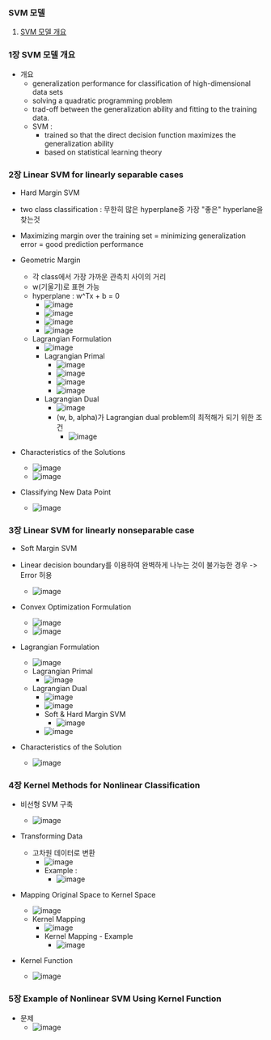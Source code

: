 ### SVM 모델
1. [SVM 모델 개요](#1장-SVM-모델-개요)   


### 1장 SVM 모델 개요
- 개요
  - generalization performance for classification of high-dimensional data sets
  - solving a quadratic programming problem
  - trad-off between  the generalization ability and fitting to the training data.
  - SVM : 
    - trained so that the direct decision function maximizes the generalization ability
    - based on statistical learning theory

### 2장 Linear SVM for linearly separable cases
  - Hard Margin SVM
  - two class classification : 무한히 많은 hyperplane중 가장 "좋은" hyperlane을 찾는것
  - Maximizing margin over the training set = minimizing generalization error = good prediction performance

- Geometric Margin
  - 각 class에서 가장 가까운 관측치 사이의 거리
  - w(기울기)로 표현 가능
  - hyperplane : w^Tx + b = 0
    - ![image](https://user-images.githubusercontent.com/43491168/112714280-0b386180-8f1d-11eb-940e-41b103ead6cb.png)
    - ![image](https://user-images.githubusercontent.com/43491168/112714477-d7117080-8f1d-11eb-8b64-6001cc975d14.png)
    - ![image](https://user-images.githubusercontent.com/43491168/112714525-fc9e7a00-8f1d-11eb-9330-9c11e03ba7ca.png)
    - ![image](https://user-images.githubusercontent.com/43491168/112714588-53a44f00-8f1e-11eb-812f-29c52b4bb9ed.png)
  - Lagrangian Formulation
    - ![image](https://user-images.githubusercontent.com/43491168/112714623-7d5d7600-8f1e-11eb-81d6-8235c2a02f53.png)
    - Lagrangian Primal
      - ![image](https://user-images.githubusercontent.com/43491168/112714673-b4338c00-8f1e-11eb-9df9-8897457aeee0.png)
      - ![image](https://user-images.githubusercontent.com/43491168/112714739-23a97b80-8f1f-11eb-925f-2f1a0d1da254.png)
      - ![image](https://user-images.githubusercontent.com/43491168/112714746-358b1e80-8f1f-11eb-9dbb-55cb346c31f8.png)
      - ![image](https://user-images.githubusercontent.com/43491168/112714752-4045b380-8f1f-11eb-9c2b-16843a9d293d.png)
    - Lagrangian Dual
      - ![image](https://user-images.githubusercontent.com/43491168/112714808-9286d480-8f1f-11eb-9480-f9bd76aa45f6.png)
      - (w, b, alpha)가 Lagrangian dual problem의 최적해가 되기 위한 조건
        - ![image](https://user-images.githubusercontent.com/43491168/112715802-d7156e80-8f25-11eb-86cf-1526f5873372.png)

- Characteristics of the Solutions
  - ![image](https://user-images.githubusercontent.com/43491168/112715873-5014c600-8f26-11eb-86ad-886fdc43f271.png)
  - ![image](https://user-images.githubusercontent.com/43491168/112715935-bef21f00-8f26-11eb-805b-76bb90421b39.png)

- Classifying New Data Point
  - ![image](https://user-images.githubusercontent.com/43491168/112715964-ee089080-8f26-11eb-8a5f-4ed9d3ce9d1f.png)

### 3장 Linear SVM for linearly nonseparable case
  - Soft Margin SVM
  - Linear decision boundary를 이용하여 완벽하게 나누는 것이 불가능한 경우 -> Error 허용
    - ![image](https://user-images.githubusercontent.com/43491168/112716117-bc43f980-8f27-11eb-9ece-13260a2e1f42.png)

- Convex Optimization Formulation
  - ![image](https://user-images.githubusercontent.com/43491168/112716154-0200c200-8f28-11eb-87b1-305e6b3f5e4a.png)
  - ![image](https://user-images.githubusercontent.com/43491168/112716163-0fb64780-8f28-11eb-97d6-7bbea7586fe0.png)

- Lagrangian Formulation
  - ![image](https://user-images.githubusercontent.com/43491168/112716191-3a080500-8f28-11eb-8226-4694420ca7dd.png)
  - Lagrangian Primal
    - ![image](https://user-images.githubusercontent.com/43491168/112716222-67ed4980-8f28-11eb-9a63-d5e997e8e94b.png)
  - Lagrangian Dual
    - ![image](https://user-images.githubusercontent.com/43491168/112716244-82272780-8f28-11eb-9415-d8b3e3e8cbaf.png)
    - ![image](https://user-images.githubusercontent.com/43491168/112716253-98cd7e80-8f28-11eb-8900-a884764cf468.png)
    - Soft & Hard Margin SVM
      - ![image](https://user-images.githubusercontent.com/43491168/112716276-b569b680-8f28-11eb-86af-234797cbe15d.png)
    - ![image](https://user-images.githubusercontent.com/43491168/112716290-d3cfb200-8f28-11eb-848b-7a1afb26b456.png)

- Characteristics of the Solution
  - ![image](https://user-images.githubusercontent.com/43491168/112716342-25783c80-8f29-11eb-82a4-522264a25800.png)

### 4장 Kernel Methods for Nonlinear Classification
  - 비선형 SVM 구축
    - ![image](https://user-images.githubusercontent.com/43491168/112716386-725c1300-8f29-11eb-99c2-4bf9c9611fe5.png)

- Transforming Data
  - 고차원 데이터로 변환
    - ![image](https://user-images.githubusercontent.com/43491168/112716419-b94a0880-8f29-11eb-8cfe-d670954923fa.png)
    - Example : 
      - ![image](https://user-images.githubusercontent.com/43491168/112716429-ccf56f00-8f29-11eb-9d3b-7ea2d97b9273.png)

- Mapping Original Space to Kernel Space
  - ![image](https://user-images.githubusercontent.com/43491168/112716467-f910f000-8f29-11eb-8d8b-99e79d15656f.png)
  - Kernel Mapping
    - ![image](https://user-images.githubusercontent.com/43491168/112716504-278ecb00-8f2a-11eb-9762-84450ef44353.png)
    - Kernel Mapping - Example
      - ![image](https://user-images.githubusercontent.com/43491168/112716587-92400680-8f2a-11eb-9897-ae5bed7fe81b.png)
  
- Kernel Function
  - ![image](https://user-images.githubusercontent.com/43491168/112716625-c3b8d200-8f2a-11eb-8569-99fc3a9cea02.png)

### 5장 Example of Nonlinear SVM Using Kernel Function
- 문제
  - ![image](https://user-images.githubusercontent.com/43491168/112716663-07134080-8f2b-11eb-8d65-4613f8adebca.png)

















 
